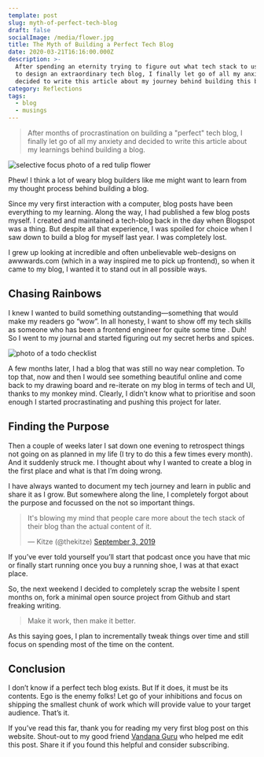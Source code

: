 ```yaml
---
template: post
slug: myth-of-perfect-tech-blog
draft: false
socialImage: /media/flower.jpg
title: The Myth of Building a Perfect Tech Blog
date: 2020-03-21T16:16:00.000Z
description: >-
  After spending an eternity trying to figure out what tech stack to use and how
  to design an extraordinary tech blog, I finally let go of all my anxiety and
  decided to write this article about my journey behind building this blog.
category: Reflections
tags:
  - blog
  - musings
---
```

> After months of procrastination on building a "perfect" tech blog, I finally let go of all my anxiety and decided to write this article about my learnings behind building a blog.

![selective focus photo of a red tulip flower](/media/flower.jpg "Photo from Pexels.com by João Jesus")

Phew!  I think a lot of weary blog builders like me might want to learn from my thought process behind building a blog.

Since my very first interaction with a computer, blog posts have been everything to my learning. Along the way, I had published a few blog posts myself. I created and maintained a tech-blog back in the day when Blogspot was a thing. But despite all that experience, I was spoiled for choice when I saw down to build a blog for myself last year. I was completely lost.

I grew up looking at incredible and often unbelievable web-designs on awwwards.com (which in a way inspired me to pick up frontend), so when it came to my blog, I wanted it to stand out in all possible ways.

## Chasing Rainbows

I knew I wanted to build something outstanding—something that would make my readers go “wow”. In all honesty, I want to show off my tech skills as someone who has been a frontend engineer for quite some time . Duh! So I went to my journal and started figuring out my secret herbs and spices.

![photo of a todo checklist](/media/things-to-do-siwalik.jpg "A checklist from my journal")

A few months later, I had a blog that was still no way near completion. To top that, now and then I would see something beautiful online and come back to my drawing board and re-iterate on my blog in terms of tech and UI, thanks to my monkey mind. Clearly, I didn’t know what to prioritise  and soon enough I started procrastinating and pushing this project for later.

## Finding the Purpose

Then a couple of weeks later I sat down one evening to retrospect things not going on as planned in my life (I try to do this a few times every month). And it suddenly struck me. I thought about why I wanted to create a blog in the first place and what is that I’m doing wrong.

I have always wanted to document my tech journey and learn in public and share it as I grow. But somewhere along the line, I completely forgot about the purpose and focussed on the not so important things.

<blockquote class="twitter-tweet" data-theme="dark"><p lang="en" dir="ltr">It&#39;s blowing my mind that people care more about the tech stack of their blog than the actual content of it.</p>&mdash; Kitze (@thekitze) <a href="https://twitter.com/thekitze/status/1168929106613997569?ref_src=twsrc%5Etfw">September 3, 2019</a></blockquote>

If you’ve ever told yourself you’ll start that podcast once you have that mic or finally start running once you buy a running shoe, I was at that exact place.

So, the next weekend I decided to completely scrap the website I spent months on, fork a minimal open source project from Github and start freaking writing.

> Make it work, then make it better.

As this saying goes, I plan to incrementally tweak things over time and still focus on spending most of the time on the content.

## Conclusion

I don’t know if a perfect tech blog exists. But If it does, it must be its contents. Ego is the enemy folks! Let go of your inhibitions and focus on shipping the smallest chunk of work which will provide value to your target audience. That’s it.

If you’ve read this far, thank you for reading my very first blog post on this website. Shout-out to my good friend <a target="_blank" rel="noopener" href="https://vandana.guru/">Vandana Guru</a> who helped me edit this post. Share it if you found this helpful and consider subscribing.